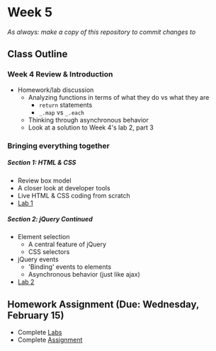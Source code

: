 # Week 5

*As always: make a copy of this repository to commit changes to*

## Class Outline

### Week 4 Review & Introduction
- Homework/lab discussion
  - Analyzing functions in terms of what they do vs what they are
    - `return` statements
    - `_.map` vs `_.each`
  - Thinking through asynchronous behavior
  - Look at a solution to Week 4's lab 2, part 3

### Bringing everything together

##### Section 1: HTML & CSS
- Review box model
- A closer look at developer tools
- Live HTML & CSS coding from scratch
- [Lab 1](lab/lab1/)

##### Section 2: jQuery Continued
- Element selection
  - A central feature of jQuery
  - CSS selectors
- jQuery events
  - 'Binding' events to elements
  - Asynchronous behavior (just like ajax)
- [Lab 2](lab/lab2/)

## Homework Assignment (Due: Wednesday, February 15)

- Complete [Labs](lab)
- Complete [Assignment](assignment)
